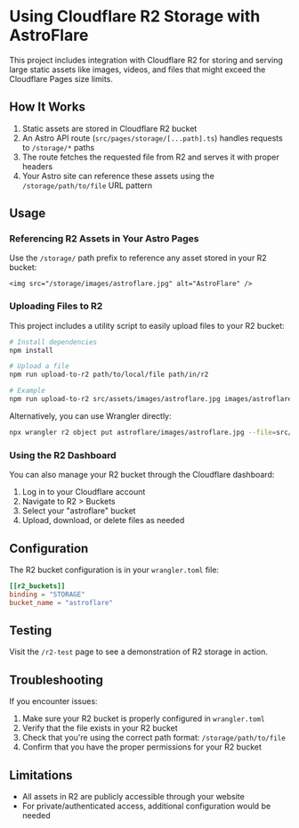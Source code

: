 # Using Cloudflare R2 Storage with AstroFlare

This project includes integration with Cloudflare R2 for storing and serving large static assets like images, videos, and files that might exceed the Cloudflare Pages size limits.

## How It Works

1. Static assets are stored in Cloudflare R2 bucket
2. An Astro API route (`src/pages/storage/[...path].ts`) handles requests to `/storage/*` paths
3. The route fetches the requested file from R2 and serves it with proper headers
4. Your Astro site can reference these assets using the `/storage/path/to/file` URL pattern

## Usage

### Referencing R2 Assets in Your Astro Pages

Use the `/storage/` path prefix to reference any asset stored in your R2 bucket:

```astro
<img src="/storage/images/astroflare.jpg" alt="AstroFlare" />
```

### Uploading Files to R2

This project includes a utility script to easily upload files to your R2 bucket:

```bash
# Install dependencies
npm install

# Upload a file
npm run upload-to-r2 path/to/local/file path/in/r2

# Example
npm run upload-to-r2 src/assets/images/astroflare.jpg images/astroflare.jpg
```

Alternatively, you can use Wrangler directly:

```bash
npx wrangler r2 object put astroflare/images/astroflare.jpg --file=src/assets/images/astroflare.jpg
```

### Using the R2 Dashboard

You can also manage your R2 bucket through the Cloudflare dashboard:

1. Log in to your Cloudflare account
2. Navigate to R2 > Buckets
3. Select your "astroflare" bucket
4. Upload, download, or delete files as needed

## Configuration

The R2 bucket configuration is in your `wrangler.toml` file:

```toml
[[r2_buckets]]
binding = "STORAGE"
bucket_name = "astroflare"
```

## Testing

Visit the `/r2-test` page to see a demonstration of R2 storage in action.

## Troubleshooting

If you encounter issues:

1. Make sure your R2 bucket is properly configured in `wrangler.toml`
2. Verify that the file exists in your R2 bucket
3. Check that you're using the correct path format: `/storage/path/to/file`
4. Confirm that you have the proper permissions for your R2 bucket

## Limitations

- All assets in R2 are publicly accessible through your website
- For private/authenticated access, additional configuration would be needed 